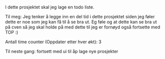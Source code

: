 I dette prosjektet skal jeg lage en todo liste.

Til meg: Jeg tenker å legge inn en del tid i dette prosjektet siden jeg føler dette er noe som jeg kan få til å se bra ut.
Eg føle og at dette kan se bra ut på cven så jeg skal holde på med dette til jeg er fornøyd også fortsette med TOP :)



Antall time counter (Oppdater etter hver økt): 3

Til neste gang: fortsett med ui til åp lage nye prosjekter